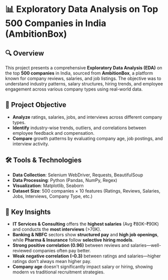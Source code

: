 # 📊 Exploratory Data Analysis on Top 500 Companies in India (AmbitionBox)

## 🔍 Overview
This project presents a comprehensive **Exploratory Data Analysis (EDA)** on the top **500 companies** in India, sourced from **AmbitionBox**, a platform known for company reviews, salaries, and job listings. The objective was to understand industry patterns, salary structures, hiring trends, and employee engagement across various company types using real-world data.

## 🎯 Project Objective
- **Analyze** ratings, salaries, jobs, and interviews across different company types.
- **Identify** industry-wise trends, outliers, and correlations between employee feedback and compensation.
- **Compare** growth patterns by evaluating company age, job postings, and interview activity.

## 🛠️ Tools & Technologies
- **Data Collection**: Selenium WebDriver, Requests, BeautifulSoup
- **Data Processing**: Python (Pandas, NumPy, Regex)
- **Visualization**: Matplotlib, Seaborn
- **Dataset Size**: 500 companies × 10 features (Ratings, Reviews, Salaries, Jobs, Interviews, Company Type, etc.)

## 📌 Key Insights
- **IT Services & Consulting** offers the **highest salaries** (Avg ₹80K–₹90K) and conducts the **most interviews** (>70K).
- **Banking & NBFC** sectors show **structured pay** and **high job openings**, while **Pharma & Insurance** follow **selective hiring models**.
- **Strong positive correlation (0.96)** between reviews and salaries—well-reviewed companies often pay better.
- **Weak negative correlation (–0.3)** between ratings and salaries—higher ratings don’t always mean higher pay.
- **Company age** doesn't significantly impact salary or hiring, showing modern vs traditional recruitment strategies.
